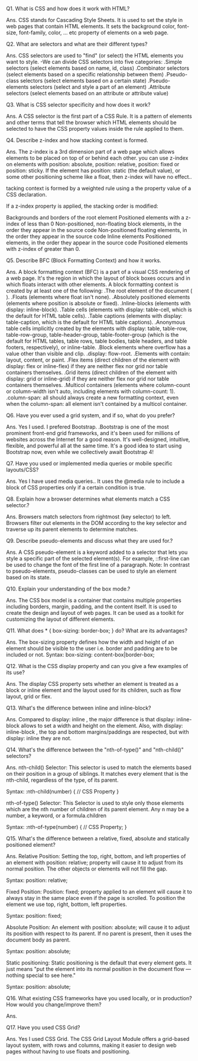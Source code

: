 Q1. What is CSS and how does it work with HTML?

Ans. CSS stands for Cascading Style Sheets. It is used to set the style in web pages that contain HTML elements. It sets the background color, font-size, font-family, color, … etc property of elements on a web page.

Q2. What are selectors and what are their different types?

Ans. CSS selectors are used to "find" (or select) the HTML elements you want to style. -We can divide CSS selectors into five categories: .Simple selectors (select elements based on name, id, class) .Combinator selectors (select elements based on a specific relationship between them) .Pseudo-class selectors (select elements based on a certain state) .Pseudo-elements selectors (select and style a part of an element) .Attribute selectors (select elements based on an attribute or attribute value)

Q3. What is CSS selector specificity and how does it work?

Ans. A CSS selector is the first part of a CSS Rule. It is a pattern of elements and other terms that tell the browser which HTML elements should be selected to have the CSS property values inside the rule applied to them.

Q4. Describe z-index and how stacking context is formed.

Ans. The z-index is a 3rd dimension part of a web page which allows elements to be placed on top of or behind each other. you can use z-index on elements with position: absolute, position: relative, position: fixed or position: sticky. If the element has position: static (the default value), or some other positioning scheme like a float, then z-index will have no effect..

tacking context is formed by a weighted rule using a the property value of a CSS declaration.

If a z-index property is applied, the stacking order is modified:

Backgrounds and borders of the root element Positioned elements with a z-index of less than 0 Non-positioned, non-floating block elements, in the order they appear in the source code Non-positioned floating elements, in the order they appear in the source code Inline elements Positioned elements, in the order they appear in the source code Positioned elements with z-index of greater than 0.

Q5. Describe BFC (Block Formatting Context) and how it works.

Ans. A block formatting context (BFC) is a part of a visual CSS rendering of a web page. It's the region in which the layout of block boxes occurs and in which floats interact with other elements. A block formatting context is created by at least one of the following: .The root element of the document ( ). .Floats (elements where float isn't none). .Absolutely positioned elements (elements where position is absolute or fixed). .Inline-blocks (elements with display: inline-block). .Table cells (elements with display: table-cell, which is the default for HTML table cells). .Table captions (elements with display: table-caption, which is the default for HTML table captions). .Anonymous table cells implicitly created by the elements with display: table, table-row, table-row-group, table-header-group, table-footer-group (which is the default for HTML tables, table rows, table bodies, table headers, and table footers, respectively), or inline-table. .Block elements where overflow has a value other than visible and clip. .display: flow-root. .Elements with contain: layout, content, or paint. .Flex items (direct children of the element with display: flex or inline-flex) if they are neither flex nor grid nor table containers themselves. .Grid items (direct children of the element with display: grid or inline-grid) if they are neither flex nor grid nor table containers themselves. .Multicol containers (elements where column-count or column-width isn't auto, including elements with column-count: 1). .column-span: all should always create a new formatting context, even when the column-span: all element isn't contained by a multicol container.

Q6. Have you ever used a grid system, and if so, what do you prefer?

Ans. Yes I used. I prefered Bootstrap. .Bootstrap is one of the most prominent front-end grid frameworks, and it's been used for millions of websites across the Internet for a good reason. It's well-designed, intuitive, flexible, and powerful all at the same time. It's a good idea to start using Bootstrap now, even while we collectively await Bootstrap 4!

Q7. Have you used or implemented media queries or mobile specific layouts/CSS?

Ans. Yes I have used media queries.. It uses the @media rule to include a block of CSS properties only if a certain condition is true.

Q8. Explain how a browser determines what elements match a CSS selector.?

Ans. Browsers match selectors from rightmost (key selector) to left. Browsers filter out elements in the DOM according to the key selector and traverse up its parent elements to determine matches.

Q9. Describe pseudo-elements and discuss what they are used for.?

Ans. A CSS pseudo-element is a keyword added to a selector that lets you style a specific part of the selected element(s). For example, ::first-line can be used to change the font of the first line of a paragraph. Note: In contrast to pseudo-elements, pseudo-classes can be used to style an element based on its state.

Q10. Explain your understanding of the box mode.?

Ans. The CSS box model is a container that contains multiple properties including borders, margin, padding, and the content itself. It is used to create the design and layout of web pages. It can be used as a toolkit for customizing the layout of different elements.

Q11. What does * { box-sizing: border-box; } do? What are its advantages?

Ans. The box-sizing property defines how the width and height of an element should be visible to the user i.e. border and padding are to be included or not. Syntax: box-sizing: content-box|border-box;

Q12. What is the CSS display property and can you give a few examples of its use?

Ans. The display CSS property sets whether an element is treated as a block or inline element and the layout used for its children, such as flow layout, grid or flex.

Q13. What's the difference between inline and inline-block?

Ans. Compared to display: inline , the major difference is that display: inline-block allows to set a width and height on the element. Also, with display: inline-block , the top and bottom margins/paddings are respected, but with display: inline they are not.

Q14. What's the difference between the "nth-of-type()" and "nth-child()" selectors?

Ans. nth-child() Selector: This selector is used to match the elements based on their position in a group of siblings. It matches every element that is the nth-child, regardless of the type, of its parent.

Syntax: :nth-child(number) { // CSS Property }

nth-of-type() Selector: This Selector is used to style only those elements which are the nth number of children of its parent element. Any n may be a number, a keyword, or a formula.children

Syntax: :nth-of-type(number) { // CSS Property; }

Q15. What's the difference between a relative, fixed, absolute and statically positioned element?

Ans. Relative Position: Setting the top, right, bottom, and left properties of an element with position: relative; property will cause it to adjust from its normal position. The other objects or elements will not fill the gap.

Syntax: position: relative;

Fixed Position: Position: fixed; property applied to an element will cause it to always stay in the same place even if the page is scrolled. To position the element we use top, right, bottom, left properties.

Syntax: position: fixed;

Absolute Position: An element with position: absolute; will cause it to adjust its position with respect to its parent. If no parent is present, then it uses the document body as parent.

Syntax: position: absolute;

Static positioning: Static positioning is the default that every element gets. It just means "put the element into its normal position in the document flow — nothing special to see here."

Syntax: position: absolute;

Q16. What existing CSS frameworks have you used locally, or in production? How would you change/improve them?

Ans.

Q17. Have you used CSS Grid?

Ans. Yes I used CSS Grid. The CSS Grid Layout Module offers a grid-based layout system, with rows and columns, making it easier to design web pages without having to use floats and positioning.
